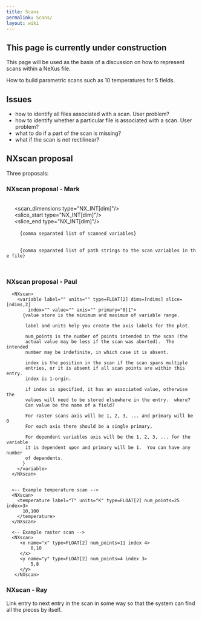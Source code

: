 ```yaml
---
title: Scans
permalink: Scans/
layout: wiki
---
```


This page is currently under construction
-----------------------------------------

This page will be used as the basis of a discussion on how to represent
scans within a NeXus file.

How to build parametric scans such as 10 temperatures for 5 fields.

Issues
------

-   how to identify all files associated with a scan. User problem?
-   how to identify whether a particular file is associated with a scan.
    User problem?
-   what to do if a part of the scan is missing?
-   what if the scan is not rectilinear?

NXscan proposal
---------------

Three proposals:

### NXscan proposal - Mark

` `<NXscan>  
`   `<scan_dimensions type="NX_INT[dim]"/>  
`   `<slice_start type="NX_INT[dim]"/>  
`   `<slice_end   type="NX_INT[dim]"/>  
`   `<scanvars type="NX_CHAR">  
`     {comma separated list of scanned variables}`  
`   `</scanvars>` `  
`   `<scanlinks type="NX_CHAR">  
`     {comma separated list of path strings to the scan variables in the file}`  
`   `</scanlinks>  
` `</NXscan>

### NXscan proposal - Paul

      <NXscan>
        <variable label="" units="" type=FLOAT[2] dims=[ndims] slice=[ndims,2] 
            index="" value="" axis="" primary="0|1">
          {value store is the minimum and maximum of variable range.  
     
           label and units help you create the axis labels for the plot.
     
           num_points is the number of points intended in the scan (the 
           actual value may be less if the scan was aborted).  The intended 
           number may be indefinite, in which case it is absent.
     
           index is the position in the scan if the scan spans multiple 
           entries, or it is absent if all scan points are within this entry.  
           index is 1-orgin.
     
           if index is specified, it has an associated value, otherwise the
           values will need to be stored elsewhere in the entry.  where?
           Can value be the name of a field?
     
           For raster scans axis will be 1, 2, 3, ... and primary will be 0
           For each axis there should be a single primary.
     
           For dependent variables axis will be the 1, 2, 3, ... for the variable
           it is dependent upon and primary will be 1.  You can have any number
           of dependents.
          }
        </variable>
      </NXscan>


      <-- Example temperature scan -->
      <NXscan>
        <temperature label="T" units="K" type=FLOAT[2] num_points=25 index=3>
          10,100
        </temperature>
      </NXscan>

      <-- Example raster scan -->
      <NXscan>
         <x name="x" type=FLOAT[2] num_points=11 index 4>
             0,10
         </x>
         <y name="y" type=FLOAT[2] num_points=4 index 3>
             5,8
         </y>
       </NXscan>

### NXscan - Ray

Link entry to next entry in the scan in some way so that the system can
find all the pieces by itself.

